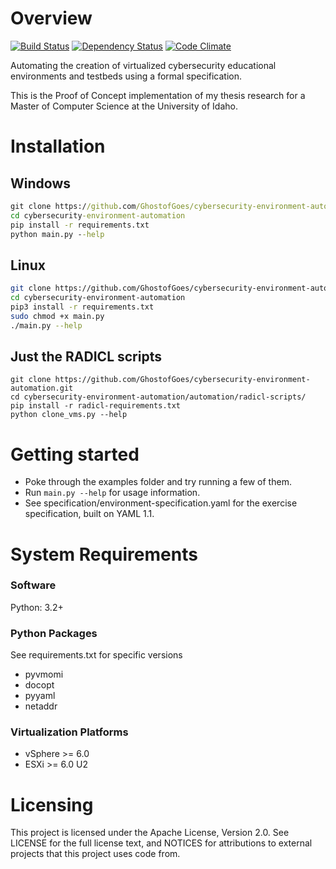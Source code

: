 

# Overview 
[![Build Status](https://travis-ci.org/GhostofGoes/cybersecurity-environment-automation.svg?branch=master)](https://travis-ci.org/GhostofGoes/cybersecurity-environment-automation) 
[![Dependency Status](https://www.versioneye.com/user/projects/589eac206a7781003b24318b/badge.svg?style=flat-square)](https://www.versioneye.com/user/projects/589eac206a7781003b24318b)
[![Code Climate](https://codeclimate.com/github/GhostofGoes/cybersecurity-environment-automation/badges/gpa.svg)](https://codeclimate.com/github/GhostofGoes/cybersecurity-environment-automation)

Automating the creation of virtualized cybersecurity educational environments and testbeds using a formal specification.

This is the Proof of Concept implementation of my thesis research for a Master of Computer Science at the University of Idaho.


# Installation

## Windows
```cmd
git clone https://github.com/GhostofGoes/cybersecurity-environment-automation.git
cd cybersecurity-environment-automation
pip install -r requirements.txt
python main.py --help
```

## Linux
```bash
git clone https://github.com/GhostofGoes/cybersecurity-environment-automation.git
cd cybersecurity-environment-automation
pip3 install -r requirements.txt
sudo chmod +x main.py
./main.py --help
```

## Just the RADICL scripts
```
git clone https://github.com/GhostofGoes/cybersecurity-environment-automation.git
cd cybersecurity-environment-automation/automation/radicl-scripts/
pip install -r radicl-requirements.txt
python clone_vms.py --help
```


# Getting started

* Poke through the examples folder and try running a few of them.
* Run `main.py --help` for usage information.
* See specification/environment-specification.yaml for the exercise specification, built on YAML 1.1.


# System Requirements

### Software
Python: 3.2+

### Python Packages
See requirements.txt for specific versions
* pyvmomi 
* docopt
* pyyaml
* netaddr

### Virtualization Platforms
* vSphere >= 6.0
* ESXi >= 6.0 U2


# Licensing

This project is licensed under the Apache License, Version 2.0. See LICENSE for the full license text, and NOTICES for attributions to external projects that this project uses code from.

